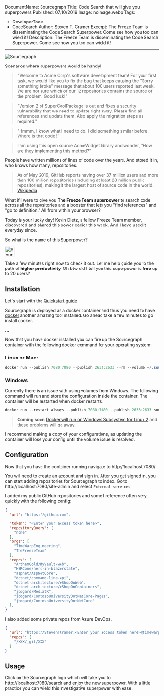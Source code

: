 DocumentName: Sourcegraph
Title: Code Search that will give you superpowers
Published: 07/10/2019
Image: noimage.webp
Tags:
  - DeveloperTools
  - CodeSearch
Author: Steven T. Cramer
Excerpt: The Freeze Team is disseminating the Code Search Superpower. Come see how you too can wield it!
Description: The Freeze Team is disseminating the Code Search Superpower. Come see how you too can wield it!
---

![][SourcegraphImage]

Scenarios where superpowers would be handy!

> "Welcome to Acme Corp's software development team!  For your first task, we would like you to fix the bug that keeps causing the "Sorry something broke" message that about 100 users reported last week. We are not sure which of our 12 repositories contains the source of the problem. Good luck!"

> "Version 2 of SuperCoolPackage is out and fixes a security vulnerability that we need to update right away. Please find all references and update them. Also apply the migration steps as required."

> "Hmmm, I know what I need to do. I did something similar before. Where is that code?"

> I am using this open source AcmeWidget library and wonder, "How are they implementing this method?"

People have written millions of lines of code over the years. And stored it in, who knows how many, repositories.

>As of May 2019, GitHub reports having over 37 million users and more than 100 million repositories (including at least 28 million public repositories), making it the largest host of source code in the world. [Wikipedia](https://en.wikipedia.org/wiki/GitHub)

What if I were to give you **The Freeze Team superpower** to search code across all the repositories and a booster that lets you "find references" and "go to definition." All from within your browser?  

Today is your lucky day!
Kevin Dietz, a fellow Freeze Team member, discovered and shared this power earlier this week.
And I have used it everyday since.

So what is the name of this Superpower?

<a href="https://sourcegraph.com"><img alt="Sourcegraph" src="https://storage.googleapis.com/sourcegraph-assets/sourcegraph-logo.png" height="32px" /></a>

Take a few minutes right now to check it out.
Let me help guide you to the path of **higher productivity**.
Oh btw did I tell you this superpower is **free** up to 20 users?

## Installation

Let's start with the [Quickstart guide](https://docs.sourcegraph.com/)

Sourcegraph is deployed as a docker container and thus you need to have [docker](https://www.docker.com/) another amazing tool installed.  Go ahead take a few minutes to go install docker.

**...**

Now that you have docker installed you can fire up the Sourcegraph container with the following docker command for your operating system:

### Linux or Mac:

```powershell
docker run --publish 7080:7080 --publish 2633:2633 --rm --volume ~/.sourcegraph/config:/etc/sourcegraph --volume ~/.sourcegraph/data:/var/opt/sourcegraph sourcegraph/server:3.5.1
```

### Windows

Currently there is an issue with using volumes from Windows.
The following command will run and store the configuration inside the container.
The container will be restarted when docker restarts.

```powershell
docker run --restart always --publish 7080:7080 --publish 2633:2633 sourcegraph/server:3.5.1
```

> **Coming soon** [Docker will run on Windows Subsystem for Linux 2](https://engineering.docker.com/2019/06/docker-hearts-wsl-2/) and these problems will go away.

I recommend making a copy of your configurations, as updating the container will lose your config until the volume issue is resolved.

## Configuration

Now that you have the container running navigate to http://localhost:7080/

You will need to create an account and sign in.  After you get signed in, you can start adding repositories for Sourcegraph to index.
Go to http://localhost:7080/site-admin and select `External services`

I added my public GitHub repositories and some I reference often very quickly with the following config:

```json
{
  "url": "https://github.com",

  "token": "<Enter your access token here>",
  "repositoryQuery": [
    "none"
  ],
  "orgs": [
    "TimeWarpEngineering",
    "TheFreezeTeam"
  ],
  "repos": [
    "AnthemGold/MyVault-web",
    "HERCone/herc-in-blazorstate",
    "aspnet/AspNetCore",
    "dotnet/command-line-api",
    "dotnet-architecture/eShopOnWeb",
    "dotnet-architecture/eShopOnContainers",
    "jbogard/MediatR",
    "jbogard/ContosoUniversityDotNetCore-Pages",
    "jbogard/ContosoUniversityDotNetCore"
  ],
}
```

I also added some private repos from Azure DevOps.

```json
{
  "url": "https://StevenTCramer:<Enter your access token here>@timewarpenterprises.visualstudio.com",
  "repos": [
    "/XXX/_git/XXX"
  ]
}
```

## Usage

Click on the Sourcegraph logo which will take you to http://localhost:7080/search and enjoy the new superpower. With a little practice you can wield this investigative superpower with ease.

<!---
## Mentorship

If you are tired of coding alone and would like someone on your side come join us at the [FreezeTeam](https://twitter.com/TheFreezeTeam1).

Please see [YouTube Video] for examples of searches.
-->

[SourcegraphImage]: /../images/Sourcegraph.png "Sourcegraph"
